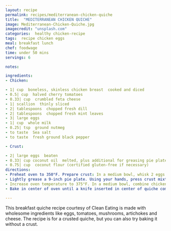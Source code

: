```yaml
---
layout: recipe
permalink: recipes/mediterranean-chicken-quiche
title:  "MEDITERRANEAN CHICKEN QUICHE"
image: Mediterranean-Chicken-Quiche.jpg
imagecredit: "unsplash.com"
categories:  healthy chicken-recipe
tags:  recipe chicken eggs
meal: breakfast lunch
chef: foodwage
time: under 50 mins
servings: 6

notes:

ingredients:
- Chicken:

- 1| cup  boneless, skinless chicken breast  cooked and diced
- 0.5| cup  halved cherry tomatoes
- 0.33| cup  crumbled feta cheese
- 1| scallion  thinly sliced
- 2| tablespoons  chopped fresh dill
- 2| tablespoons  chopped fresh mint leaves
- 3| large eggs
- 1| cup  whole milk
- 0.25| tsp  ground nutmeg
- to taste  Sea salt
- to taste  fresh ground black pepper

- Crust:

- 2| large eggs  beaten
- 0.33| cup coconut oil  melted, plus additional for greasing pie plate
- 0.75| cup  coconut flour (certified gluten-free if necessary)
directions:
- Preheat oven to 350°F. Prepare crust: In a medium bowl, whisk 2 eggs and oil until blended. Stir in flour until just combined.
- Lightly grease a 9-inch pie plate. Using your hands, press crust mixture into plate until base and sides are evenly covered and smooth. Bake until light golden brown, about 10 minutes. (Make Ahead: Prepare crust up to this point up to 2 days ahead; cover and refrigerate. Bring to room temperature before filling and baking.)
- Increase oven temperature to 375°F. In a medium bowl, combine chicken, tomatoes, cheese, scallion, dill and mint. Sprinkle evenly into pie shell. In bowl, whisk together 3 eggs, milk, nutmeg, salt and pepper; pour evenly over ingredients in shell.
- Bake in center of oven until a knife inserted in center of quiche comes out clean, about 30 minutes. (Tip: If edges begin to brown too much before quiche is set, loosely cover crust with foil.) Let cool.

---
```

  
This breakfast quiche recipe courtesy of Clean Eating is made with wholesome ingredients like eggs, tomatoes, mushrooms, artichokes and cheese. The recipe is for a crusted quiche, but you can also try baking it without a crust.